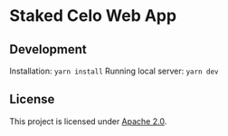 # Staked Celo Web App

## Development

Installation: `yarn install`
Running local server: `yarn dev`

## License

This project is licensed under [Apache 2.0](LICENSE).
